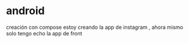 # android
creación con compose
estoy creando la app de instagram , ahora mismo solo tengo echo la app de front
